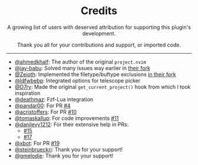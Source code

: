 <div align="center">

# Credits

A growing list of users with deserved attribution for supporting this plugin's
development.

Thank you all for your contributions and support, or imported code.

</div>

---

- [@ahmedkhalf](https://github.com/ahmedkhalf): The author of the original `project.nvim`
- [@jay-babu](https://github.com/jay-babu): Solved many issues way earlier in [their fork](https://github.com/jay-babu/project.nvim)
- [@Zeioth](https://github.com/Zeioth): Implemented the filetype/buftype exclusions [in their fork](https://github.com/Zeioth/project.nvim/commit/95f56b8454f3285b819340d7d769e67242d59b53)
- [@ldfwbebp](https://github.com/ldfwbebp): Integrated options for telescope picker
- [@D7ry](https://github.com/D7ry): Made the original `get_current_project()` hook from which I took inspiration
- [@deathmaz](https://github.com/deathmaz): Fzf-Lua integration
- [@pandar00](https://github.com/pandar00): For PR [#4](https://github.com/DrKJeff16/project.nvim/pull/4)
- [@acristoffers](https://github.com/acristoffers): For PR [#10](https://github.com/DrKJeff16/project.nvim/pull/10)
- [@tomaskallup](https://github.com/tomaskallup): For code improvements [#11](https://github.com/DrKJeff16/project.nvim/issues/11)
- [@danilevy1212](https://github.com/danilevy1212): For their extensive help in PRs:
    - [#15](https://github.com/DrKJeff16/project.nvim/pull/15)
    - [#17](https://github.com/DrKJeff16/project.nvim/pull/17)
- [@xbot](https://github.com/xbot): For PR [#19](https://github.com/DrKJeff16/project.nvim/pull/19)
- [@steinbrueckri](https://github.com/steinbrueckri): Thank you for your support!
- [@gmelodie](https://github.com/gmelodie): Thank you for your support!
